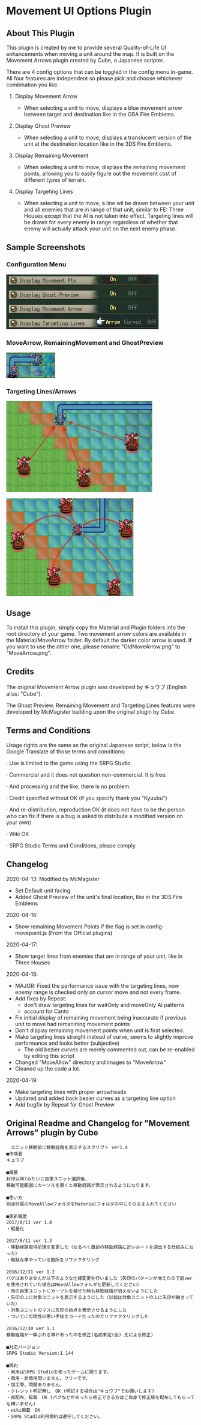 # Movement UI Options Plugin


## About This Plugin

This plugin is created by me to provide several Quality-of-Life UI enhancements when moving a unit around the map.  It is built on the Movement Arrows plugin created by Cube, a Japanese scripter.

There are 4 config options that can be toggled in the config menu in-game.
All four features are independent so please pick and choose whichever combination you like.

1. Display Movement Arrow
    - When selecting a unit to move, displays a blue movement arrow between target and destination like in the GBA Fire Emblems.

2. Display Ghost Preview
    - When selecting a unit to move, displays a translucent version of the unit at the destination location like in the 3DS Fire Emblems.

3. Display Remaining Movement
    - When selecting a unit to move, displays the remaining movement points, allowing you to easily figure out the movement cost of different types of terrain.

4. Display Targeting Lines
    - When selecting a unit to move, a line wil be drawn between your unit and all enemies that are in range of that unit, similar to FE: Three Houses except that the AI is not taken into effect.  Targeting lines will be drawn for every enemy in range regardless of whether that enemy will actually attack your unit on the next enemy phase.

## Sample Screenshots

### Configuration Menu

![Configuration Menu][1]

### MoveArrow, RemainingMovement and GhostPreview

![MoveArrow, RemainingMovement and GhostPreview][2]

### Targeting Lines/Arrows

![Targeting Arrows][3]

![Targeting Lines][4]

[1]: Options.png
[2]: MoveArrow+RemainingMovement+GhostPreview.png
[3]: TargetingArrows.png
[4]: TargetingArrowsCurved.png


## Usage

To install this plugin, simply copy the Material and Plugin folders into the root directory of your game.
Two movement arrow colors are available in the Material/MoveArrow folder.
By default the darker color arrow is used.
If you want to use the other one, please rename "OldMoveArrow.png" to "MoveArrow.png".


## Credits

The original Movement Arrow plugin was developed by キュウブ (English alias: "Cube").

The Ghost Preview, Remaining Movement and Targeting Lines features were developed by McMagister building upon the original plugin by Cube.


## Terms and Conditions

Usage rights are the same as the original Japanese script, below is the Google Translate of those terms and conditions:

· Use is limited to the game using the SRPG Studio.

· Commercial and it does not question non-commercial. It is free.

· And processing and the like, there is no problem.

· Credit specified without OK (if you specify thank you "Kyuubu")

· And re-distribution, reproduction OK (it does not have to be the person who can fix if there is a bug is asked to distribute a modified version on your own)

· Wiki OK

· SRPG Studio Terms and Conditions, please comply.


## Changelog

2020-04-13: Modified by McMagister

- Set Default unit facing
- Added Ghost Preview of the unit's final location, like in the 3DS Fire Emblems

2020-04-16:

- Show remaining Movement Points if the flag is set in config-movepoint.js (From the Official plugins)

2020-04-17:

- Show target lines from enemies that are in range of your unit, like in Three Houses

2020-04-18:

- MAJOR: Fixed the performance issue with the targeting lines, now enemy range is checked only on cursor move and not every frame.
- Add fixes by Repeat:
	- don't draw targeting lines for waitOnly and moveOnly AI patterns
	- account for Canto
- Fix initial display of remaining movement being inaccurate if previous unit to move had remanining movement points
- Don't display remaining movement points when unit is first selected.
- Make targeting lines straight instead of curve, seems to slightly improve performance and looks better (subjective)
	- The old bezier curves are merely commented out, can be re-enabled by editing this script
- Changed "MoveAllow" directory and images to "MoveArrow"
- Cleaned up the code a lot.


2020-04-19:

- Make targeting lines with proper arrowheads
- Updated and added back bezier curves as a targeting line option
- Add bugfix by Repeat for Ghost Preview

## Original Readme and Changelog for "Movement Arrows" plugin by Cube

````
　ユニット移動前に移動経路を表示するスクリプト ver1.4
■作成者
キュウブ

■概要
封印以降?みたいに自軍ユニット選択後、
移動可能範囲にカーソルを置くと移動経路が表示されるようになります。

■使い方
別途付属のMoveAllowフォルダをMaterialフォルダの中にそのまま入れてください

■更新履歴
2017/8/13 ver 1.4
・軽量化

2017/8/11 ver 1.3
・移動経路取得処理を変更した（なるべく直前の移動経路に近いルートを選出する仕組みになった）
・無駄な事やっている箇所をリファクタリング

2016/12/31 ver 1.2
バグはありませんが以下のような仕様変更を行いました（矢印のパターンが増えたので前verを使用されていた場合はMoveAllowフォルダも更新してください）
・他の自軍ユニットにカーソルを被せた時も移動経路が消えないようにした
・矢印の上に対象ユニットを表示するようにした（以前は対象ユニットの上に矢印が被さっていた）
・対象ユニットのマスに矢印の始点を表示させるようにした
・ついでに可読性の悪い手抜きコードだったのでリファクタリングした

2016/12/30 ver 1.1
移動経路が一瞬ぶれる事があったのを修正(名前未定(仮) 氏による修正)

■対応バージョン
SRPG Studio Version:1.144

■規約
・利用はSRPG Studioを使ったゲームに限ります。
・商用・非商用問いません。フリーです。
・加工等、問題ありません。
・クレジット明記無し　OK (明記する場合は"キュウブ"でお願いします)
・再配布、転載　OK (バグなどがあったら修正できる方はご自身で修正版を配布してもらっても構いません)
・wiki掲載　OK
・SRPG Studio利用規約は遵守してください。
````

